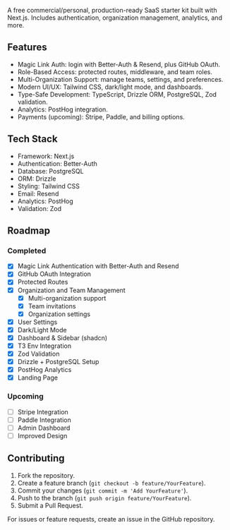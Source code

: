 A free commercial/personal, production-ready SaaS starter kit built with Next.js. Includes authentication, organization management, analytics, and more.

## Features

- Magic Link Auth: login with Better-Auth & Resend, plus GitHub OAuth.
- Role-Based Access: protected routes, middleware, and team roles.
- Multi-Organization Support: manage teams, settings, and preferences.
- Modern UI/UX: Tailwind CSS, dark/light mode, and dashboards.
- Type-Safe Development: TypeScript, Drizzle ORM, PostgreSQL, Zod validation.
- Analytics: PostHog integration.
- Payments (upcoming): Stripe, Paddle, and billing options.

## Tech Stack

- Framework: Next.js
- Authentication: Better-Auth
- Database: PostgreSQL
- ORM: Drizzle
- Styling: Tailwind CSS
- Email: Resend
- Analytics: PostHog
- Validation: Zod

## Roadmap

### Completed

- [x] Magic Link Authentication with Better-Auth and Resend
- [x] GitHub OAuth Integration
- [x] Protected Routes
- [x] Organization and Team Management
  - [x] Multi-organization support
  - [x] Team invitations
  - [x] Organization settings
- [x] User Settings
- [x] Dark/Light Mode
- [x] Dashboard & Sidebar (shadcn)
- [x] T3 Env Integration
- [x] Zod Validation
- [x] Drizzle + PostgreSQL Setup
- [x] PostHog Analytics
- [x] Landing Page

### Upcoming

- [ ] Stripe Integration
- [ ] Paddle Integration
- [ ] Admin Dashboard
- [ ] Improved Design

## Contributing

1. Fork the repository.
2. Create a feature branch (`git checkout -b feature/YourFeature`).
3. Commit your changes (`git commit -m 'Add YourFeature'`).
4. Push to the branch (`git push origin feature/YourFeature`).
5. Submit a Pull Request.

For issues or feature requests, create an issue in the GitHub repository.
